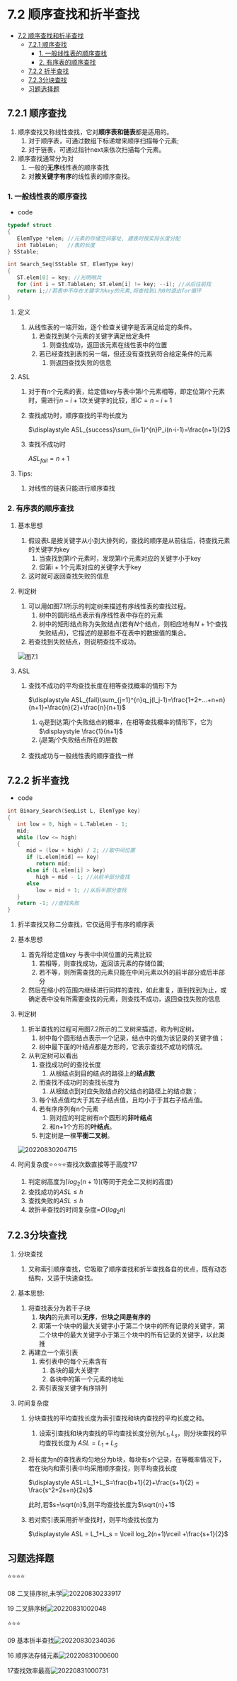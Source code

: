 # 7.2 顺序查找和折半查找

- [7.2 顺序查找和折半查找](#72-顺序查找和折半查找)
  - [7.2.1 顺序查找](#721-顺序查找)
    - [1. 一般线性表的顺序查找](#1-一般线性表的顺序查找)
    - [2. 有序表的顺序查找](#2-有序表的顺序查找)
  - [7.2.2 折半查找](#722-折半查找)
  - [7.2.3分块查找](#723分块查找)
  - [习题选择题](#习题选择题)

## 7.2.1 顺序查找

1. 顺序查找又称线性查找，它对**顺序表和链表**都是适用的。
   1. 对于顺序表，可通过数组下标递增来顺序扫描每个元素;
   2. 对于链表，可通过指针next来依次扫描每个元素。
2. 顺序查找通常分为对
   1. 一般的**无序**线性表的顺序查找
   2. 对**按关键字有序**的线性表的顺序查找。

### 1. 一般线性表的顺序查找

- code

```c
typedef struct
{
   ElemType *elem; //元素的存储空间基址, 建表时按实际长度分配
   int TableLen;   //表的长度
} SStable;

int Search_Seq(SStable ST, ElemType key)
{
   ST.elem[0] = key; //光明哨兵
   for (int i = ST.TableLen; ST.elem[i] != key; --i); //从后往前找
   return i;//若表中不存在关键字为key的元素,将查找到i为0时退出for循环
}
```

1. 定义
   1. 从线性表的一端开始，逐个检查关键字是否满足给定的条件。
      1. 若查找到某个元素的关键字满足给定条件
         1. 则查找成功，返回该元素在线性表中的位置
      2. 若已经查找到表的另一端，但还没有查找到符合给定条件的元素
         1. 则返回查找失败的信息

2. ASL
   1. 对于有$n$个元素的表，给定值key与表中第$i$个元素相等，即定位第$i$个元素时，需进行$n-i+1$次关键字的比较，即$C=n-i+1$
   2. 查找成功时，顺序查找的平均长度为

        $\displaystyle ASL_{success}\sum_{i=1}^{n}P_i(n-i-1)=\frac{n+1}{2}$

   3. 查找不成功时

        $ASL_{fail}=n+1$

3. Tips:
   1. 对线性的链表只能进行顺序查找

### 2. 有序表的顺序查找

1. 基本思想
   1. 假设表L是按关键字从小到大排列的，查找的顺序是从前往后，待查找元素的关键字为key
      1. 当查找到第i个元素时，发现第i个元素对应的关键字小于key
      2. 但第i + 1个元素对应的关键字大于key
   2. 这时就可返回查找失败的信息

2. 判定树
   1. 可以用如图7.1所示的判定树来描述有序线性表的查找过程。
      1. 树中的圆形结点表示有序线性表中存在的元素
      2. 树中的矩形结点称为失败结点(若有$N$个结点，则相应地有$N+1$个查找失败结点)，它描述的是那些不在表中的数据值的集合。
   2. 若查找到失败结点，则说明查找不成功。

    ![图7.1](https://raw.githubusercontent.com/Logible/Image/main/note_image/20220829173726.png)

3. ASL
   1. 查找不成功的平均查找长度在相等查找概率的情形下为

        $\displaystyle ASL_{fail}\sum_{j=1}^{n}q_j(l_j-1)=\frac{1+2+...+n+n}{n+1}=\frac{n}{2}+\frac{n}{n+1}$

        1. $q_j$是到达第$j$个失败结点的概率，在相等查找概率的情形下，它为$\displaystyle \frac{1}{n+1}$
        2. $l_j$是第$j$个失败结点所在的层数

   2. 查找成功与一般线性表的顺序查找一样

## 7.2.2 折半查找

- code

```c
int Binary_Search(SeqList L, ElemType key)
{
   int low = 0, high = L.TableLen - 1;
   mid;
   while (low <= high)
   {
      mid = (low + high) / 2; //取中间位置
      if (L.elem[mid] == key)
         return mid;
      else if (L.elem[i] > key)
         high = mid - 1; //从前半部分查找
      else
         low = mid + 1; //从后半部分查找
   }
   return -1; //查找失败
}
```

1. 折半查找又称二分查找，它仅适用于有序的顺序表

2. 基本思想
   1. 首先将给定值key 与表中中间位置的元素比较
      1. 若相等，则查找成功，返回该元素的存储位置;
      2. 若不等，则所需查找的元素只能在中间元素以外的前半部分或后半部分
   2. 然后在缩小的范围内继续进行同样的查找，如此重复，直到找到为止，或确定表中没有所需要查找的元素，则查找不成功，返回查找失败的信息

3. 判定树
   1. 折半查找的过程可用图7.2所示的二叉树来描述，称为判定树。
      1. 树中每个圆形结点表示一个记录，结点中的值为该记录的关键字值；
      2. 树中最下面的叶结点都是方形的，它表示查找不成功的情况。
   2. 从判定树可以看出
      1. 查找成功时的查找长度
         1. 从根结点到目的结点的路径上的**结点数**
      2. 而查找不成功时的查找长度为
         1. 从根结点到对应失败结点的父结点的路径上的结点数；
      3. 每个结点值均大于其左子结点值，且均小于于其右子结点值。
      4. 若有序序列有n个元素
         1. 则对应的判定树有n个圆形的**非叶结点**
         2. 和n+1个方形的**叶结点**。
      5. 判定树是一棵**平衡二叉树**。

   ![20220830204715](https://raw.githubusercontent.com/Logible/Image/main/note_image/20220830204715.png)

4. 时间复杂度⭐⭐⭐⭐查找次数直接等于高度?17
   1. 判定树高度为$\lceil log_2(n+1)\rceil$(等同于完全二叉树的高度)
   2. 查找成功的$ASL \le h$
   3. 查找失败的$ASL \le h$
   4. 故折半查找的时间复杂度=$O(log_2n)$

## 7.2.3分块查找

1. 分块查找
   1. 又称索引顺序查找，它吸取了顺序查找和折半查找各自的优点，既有动态结构，又适于快速查找。

2. 基本思想:
   1. 将查找表分为若干子块
      1. **块内**的元素可以**无序**，但**块之间是有序的**
      2. 即第一个块中的最大关键字小于第二个块中的所有记录的关键字，第二个块中的最大关键字小于第三个块中的所有记录的关键字，以此类推
   2. 再建立一个索引表
      1. 索引表中的每个元素含有
         1. 各块的最大关键字
         2. 各块中的第一个元素的地址
      2. 索引表按关键字有序排列

3. 时间复杂度
   1. 分块查找的平均查找长度为索引查找和块内查找的平均长度之和。
      1. 设索引查找和块内查找的平均查找长度分别为$L_1,L_s$，则分块查找的平均查找长度为
         $\displaystyle ASL=L_1+L_S$
   2. 将长度为n的查找表均匀地分为b块，每块有s个记录，在等概率情况下，若在块内和索引表中均采用顺序查找，则平均查找长度

      $\displaystyle ASL=L_1+L_S=\frac{b+1}{2}+\frac{s+1}{2} = \frac{s^2+2s+n}{2s}$

      此时,若$s=\sqrt{n}$,则平均查找长度为$\sqrt{n}+1$

   3. 若对索引表采用折半查找时，则平均查找长度为

      $\displaystyle ASL = L_1+L_s = \lceil log_2(n+1)\rceil +\frac{s+1}{2}$

## 习题选择题

⭐⭐⭐⭐

08 二叉排序树,未学![20220830233917](https://raw.githubusercontent.com/Logible/Image/main/note_image/20220830233917.png)

19 二叉排序树![20220831002048](https://raw.githubusercontent.com/Logible/Image/main/note_image/20220831002048.png)

⭐⭐⭐

09 基本折半查找![20220830234036](https://raw.githubusercontent.com/Logible/Image/main/note_image/20220830234036.png)

16 顺序法存储元素![20220831000600](https://raw.githubusercontent.com/Logible/Image/main/note_image/20220831000600.png)

17查找效率最高![20220831000731](https://raw.githubusercontent.com/Logible/Image/main/note_image/20220831000731.png)
